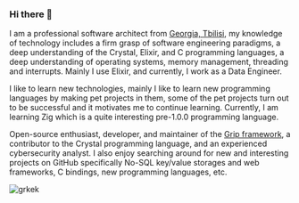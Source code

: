 ### Hi there 👋

I am a professional software architect from [Georgia, Tbilisi](https://en.wikipedia.org/wiki/Tbilisi), my knowledge of technology includes a firm grasp of software engineering paradigms, a deep understanding of the Crystal, Elixir, and C programming languages, a deep understanding of operating systems, memory management, threading and interrupts. Mainly I use Elixir, and currently, I work as a Data Engineer.

I like to learn new technologies, mainly I like to learn new programming languages by making pet projects in them, some of the pet projects turn out to be successful and it motivates me to continue learning. Currently, I am learning Zig which is a quite interesting pre-1.0.0 programming language.

Open-source enthusiast, developer, and maintainer of the [Grip framework](https://github.com/grip-framework/grip), a contributor to the Crystal programming language, and an experienced cybersecurity analyst. I also enjoy searching around for new and interesting projects on GitHub specifically No-SQL key/value storages and web frameworks, C bindings, new programming languages, etc.

<p align="left"><img src="https://komarev.com/ghpvc/?username=grkek&label=Profile Views&color=000000&style=flat" alt="grkek" /></p>

